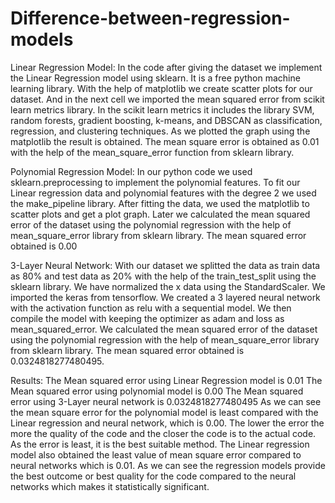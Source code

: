 # Difference-between-regression-models
Linear Regression Model:
In the code after giving the dataset we implement the Linear Regression model using sklearn. It
is a free python machine learning library. With the help of matplotlib we create scatter plots for
our dataset.
And in the next cell we imported the mean squared error from scikit learn metrics library. In the
scikit learn metrics it includes the library SVM, random forests, gradient boosting, k-means, and
DBSCAN as classification, regression, and clustering techniques. As we plotted the graph using
the matplotlib the result is obtained.
The mean square error is obtained as 0.01 with the help of the mean_square_error function
from sklearn library.

Polynomial Regression Model:
In our python code we used sklearn.preprocessing to implement the polynomial features. To fit
our Linear regression data and polynomial features with the degree 2 we used the
make_pipeline library.
After fitting the data, we used the matplotlib to scatter plots and get a plot graph.
Later we calculated the mean squared error of the dataset using the polynomial regression with
the help of mean_square_error library from sklearn library. The mean squared error obtained is
0.00

3-Layer Neural Network:
With our dataset we splitted the data as train data as 80% and test data as 20% with the help of
the train_test_split using the sklearn library. We have normalized the x data using the
StandardScaler. We imported the keras from tensorflow. We created a 3 layered neural network
with the activation function as relu with a sequential model. We then compile the model with
keeping the optimizer as adam and loss as mean_squared_error.
We calculated the mean squared error of the dataset using the polynomial regression with the
help of mean_square_error library from sklearn library. The mean squared error obtained is
0.0324818277480495.

Results:
The Mean squared error using Linear Regression model is 0.01
The Mean squared error using polynomial model is 0.00
The Mean squared error using 3-Layer neural network is 0.0324818277480495
As we can see the mean square error for the polynomial model is least compared with the
Linear regression and neural network, which is 0.00. The lower the error the more the quality of
the code and the closer the code is to the actual code. As the error is least, it is the best suitable
method. The Linear regression model also obtained the least value of mean square error
compared to neural networks which is 0.01.
As we can see the regression models provide the best outcome or best quality for the code
compared to the neural networks which makes it statistically significant.
